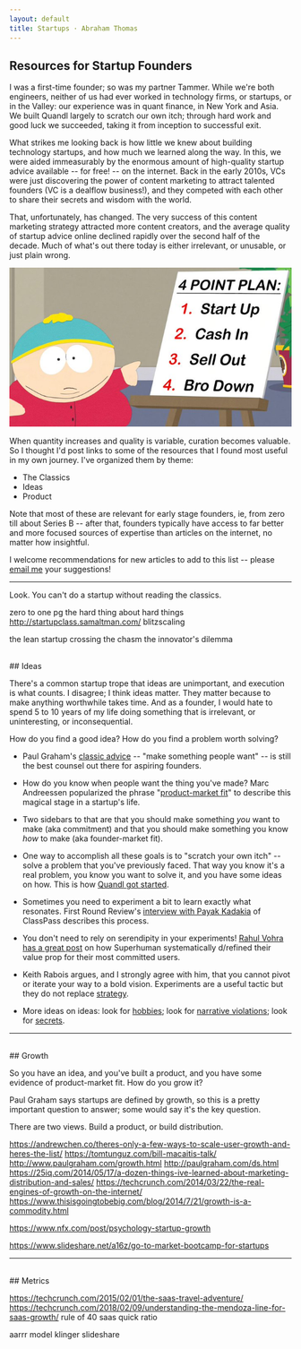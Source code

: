 ```yaml
---
layout: default
title: Startups · Abraham Thomas
---
```


## Resources for Startup Founders

I was a first-time founder; so was my partner Tammer.  While we're both engineers, neither of us had ever worked in technology firms, or startups, or in the Valley: our experience was in quant finance, in New York and Asia.  We built Quandl largely to scratch our own itch; through hard work and good luck we succeeded, taking it from inception to successful exit. 

What strikes me looking back is how little we knew about building technology startups, and how much we learned along the way.  In this, we were aided immeasurably by the enormous amount of high-quality startup advice available -- for free! -- on the internet.  Back in the early 2010s, VCs were just discovering the power of content marketing to attract talented founders (VC is a dealflow business!), and they competed with each other to share their secrets and wisdom with the world. 

That, unfortunately, has changed.  The very success of this content marketing strategy attracted more content creators, and the average quality of startup advice online declined rapidly over the second half of the decade.  Much of what's out there today is either irrelevant, or unusable, or just plain wrong. 

<img src="/assets/img/south-park-bro-down.jpeg" alt="Startups" class="image">

When quantity increases and quality is variable, curation becomes valuable.  So I thought I'd post links to some of the resources that I found most useful in my own journey.  I've organized them by theme:

- The Classics
- Ideas
- Product

Note that most of these are relevant for early stage founders, ie, from zero till about Series B -- after that, founders typically have access to far better and more focused sources of expertise than articles on the internet, no matter how insightful.

I welcome recommendations for new articles to add to this list -- please [email me] your suggestions!  

[email me]: mailto:athos1@gmail.com 

-----

Look. You can't do a startup without reading the classics.

zero to one
pg
the hard thing about hard things
http://startupclass.samaltman.com/
blitzscaling

the lean startup
crossing the chasm
the innovator's dilemma





<br/>  
## Ideas 

There's a common startup trope that ideas are unimportant, and execution is what counts.  I disagree; I think ideas matter.  They matter because to make anything worthwhile takes time.  And as a founder, I would hate to spend 5 to 10 years of my life doing something that is irrelevant, or uninteresting, or inconsequential.

How do you find a good idea?  How do you find a problem worth solving?  

- Paul Graham's [classic advice](http://www.paulgraham.com/start.html) -- "make something people want" -- is still the best counsel out there for aspiring founders.   

- How do you know when people want the thing you've made?  Marc Andreessen popularized the phrase "[product-market fit](https://pmarchive.com/guide_to_startups_part4.html)" to describe this magical stage in a startup's life. 

- Two sidebars to that are that you should make something *you* want to make (aka commitment) and that you should make something you know *how* to make (aka founder-market fit).

- One way to accomplish all these goals is to "scratch your own itch" -- solve a problem that you've previously faced.  That way you know it's a real problem, you know you want to solve it, and you have some ideas on how.  This is how [Quandl got started](/about#technology).

- Sometimes you need to experiment a bit to learn exactly what resonates.  First Round Review's [interview with Payak Kadakia](https://firstround.com/review/classpass-founder-on-how-marketplace-startups-can-achieve-product-market-fit/) of ClassPass describes this process.

- You don't need to rely on serendipity in your experiments!  [Rahul Vohra has a great post](https://firstround.com/review/how-superhuman-built-an-engine-to-find-product-market-fit/) on how Superhuman systematically d/refined their value prop for their most committed users. 

- Keith Rabois argues, and I strongly agree with him, that you cannot pivot or iterate your way to a bold vision.  Experiments are a useful tactic but they do not replace [strategy](https://twitter.com/rabois/status/870673635375104000).  

- More ideas on ideas: look for [hobbies](https://cdixon.org/2013/03/02/what-the-smartest-people-do-on-the-weekend-is-what-everyone-else-will-do-during-the-week-in-ten-years); look for [narrative violations](http://www.bedrockcap.com/letter); look for [secrets](https://blakemasters.com/post/22866240816/peter-thiels-cs183-startup-class-11-notes).

-----

<br/>  
## Growth

So you have an idea, and you've built a product, and you have some evidence of product-market fit.  How do you grow it?  

Paul Graham says startups are defined by growth, so this is a pretty important question to answer; some would say it's the key question.

There are two views.  Build a product, or build distribution.


https://andrewchen.co/theres-only-a-few-ways-to-scale-user-growth-and-heres-the-list/
https://tomtunguz.com/bill-macaitis-talk/ 
http://www.paulgraham.com/growth.html 
http://paulgraham.com/ds.html 
https://25iq.com/2014/05/17/a-dozen-things-ive-learned-about-marketing-distribution-and-sales/
https://techcrunch.com/2014/03/22/the-real-engines-of-growth-on-the-internet/
https://www.thisisgoingtobebig.com/blog/2014/7/21/growth-is-a-commodity.html

https://www.nfx.com/post/psychology-startup-growth

https://www.slideshare.net/a16z/go-to-market-bootcamp-for-startups


-----

<br/>  
## Metrics


https://techcrunch.com/2015/02/01/the-saas-travel-adventure/
https://techcrunch.com/2018/02/09/understanding-the-mendoza-line-for-saas-growth/ 
rule of 40
saas quick ratio

aarrr model
klinger slideshare



